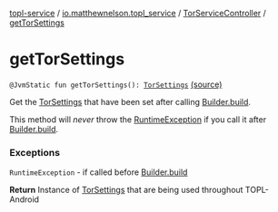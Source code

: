 [topl-service](../../index.md) / [io.matthewnelson.topl_service](../index.md) / [TorServiceController](index.md) / [getTorSettings](./get-tor-settings.md)

# getTorSettings

`@JvmStatic fun getTorSettings(): `[`TorSettings`](../../..//topl-core-base/io.matthewnelson.topl_core_base/-tor-settings/index.md) [(source)](https://github.com/05nelsonm/TorOnionProxyLibrary-Android/blob/master/topl-service/src/main/java/io/matthewnelson/topl_service/TorServiceController.kt#L390)

Get the [TorSettings](../../..//topl-core-base/io.matthewnelson.topl_core_base/-tor-settings/index.md) that have been set after calling [Builder.build](-builder/build.md).

This method will *never* throw the [RuntimeException](https://kotlinlang.org/api/latest/jvm/stdlib/kotlin/-runtime-exception/index.html) if you call it after
[Builder.build](-builder/build.md).

### Exceptions

`RuntimeException` - if called before [Builder.build](-builder/build.md)

**Return**
Instance of [TorSettings](../../..//topl-core-base/io.matthewnelson.topl_core_base/-tor-settings/index.md) that are being used throughout TOPL-Android

